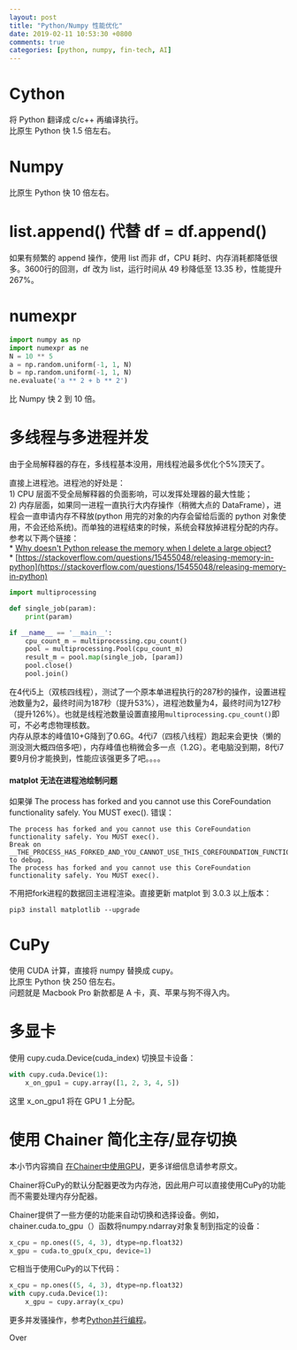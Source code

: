 ```yaml
---
layout: post
title: "Python/Numpy 性能优化"
date: 2019-02-11 10:53:30 +0800
comments: true
categories: [python, numpy, fin-tech, AI]
---
```


# Cython
将 Python 翻译成 c/c++ 再编译执行。  
比原生 Python 快 1.5 倍左右。  

# Numpy
比原生 Python 快 10 倍左右。  

# list.append() 代替 df = df.append()
如果有频繁的 append 操作，使用 list 而非 df，CPU 耗时、内存消耗都降低很多。3600行的回测，df 改为 list，运行时间从 49 秒降低至 13.35 秒，性能提升 267%。

# numexpr

```python
import numpy as np 
import numexpr as ne  
N = 10 ** 5
a = np.random.uniform(-1, 1, N)
b = np.random.uniform(-1, 1, N)
ne.evaluate('a ** 2 + b ** 2')
```

比 Numpy 快 2 到 10 倍。

<!--more-->

# 多线程与多进程并发

由于全局解释器的存在，多线程基本没用，用线程池最多优化个5%顶天了。

直接上进程池。进程池的好处是：  
    1) CPU 层面不受全局解释器的负面影响，可以发挥处理器的最大性能；  
    2) 内存层面，如果同一进程一直执行大内存操作（稍微大点的 DataFrame），进程会一直申请内存不释放(python 用完的对象的内存会留给后面的 python 对象使用，不会还给系统)。而单独的进程结束的时候，系统会释放掉进程分配的内存。参考以下两个链接：  
        * [Why doesn't Python release the memory when I delete a large object?](http://effbot.org/pyfaq/why-doesnt-python-release-the-memory-when-i-delete-a-large-object.htm)  
        * [https://stackoverflow.com/questions/15455048/releasing-memory-in-python](https://stackoverflow.com/questions/15455048/releasing-memory-in-python)

```python
import multiprocessing

def single_job(param):
    print(param)

if __name__ == '__main__':
    cpu_count_m = multiprocessing.cpu_count()
    pool = multiprocessing.Pool(cpu_count_m)
    result_m = pool.map(single_job, [param])
    pool.close()
    pool.join()
```

在4代i5上（双核四线程），测试了一个原本单进程执行的287秒的操作，设置进程池数量为2，最终时间为187秒（提升53%），进程池数量为4，最终时间为127秒（提升126%）。也就是线程池数量设置直接用`multiprocessing.cpu_count()`即可，不必考虑物理核数。  
内存从原本的峰值10+G降到了0.6G。4代i7（四核八线程）跑起来会更快（懒的测没测大概四倍多吧），内存峰值也稍微会多一点（1.2G）。老电脑没到期，8代i7要9月份才能换到，性能应该强更多了吧。。。。  

#### matplot 无法在进程池绘制问题

如果弹 The process has forked and you cannot use this CoreFoundation functionality safely. You MUST exec(). 错误：

```
The process has forked and you cannot use this CoreFoundation functionality safely. You MUST exec().
Break on __THE_PROCESS_HAS_FORKED_AND_YOU_CANNOT_USE_THIS_COREFOUNDATION_FUNCTIONALITY___YOU_MUST_EXEC__() to debug.
The process has forked and you cannot use this CoreFoundation functionality safely. You MUST exec().
```

不用把fork进程的数据回主进程渲染。直接更新 matplot 到 3.0.3 以上版本：  

```
pip3 install matplotlib --upgrade
```

# CuPy
使用 CUDA 计算，直接将 numpy 替换成 cupy。  
比原生 Python 快 250 倍左右。  
问题就是 Macbook Pro 新款都是 A 卡，真、苹果与狗不得入内。  

# 多显卡

使用 cupy.cuda.Device(cuda_index) 切换显卡设备：  

```python
with cupy.cuda.Device(1):
    x_on_gpu1 = cupy.array([1, 2, 3, 4, 5])
```

这里 x_on_gpu1 将在 GPU 1 上分配。  

# 使用 Chainer 简化主存/显存切换

本小节内容摘自 [在Chainer中使用GPU](https://bennix.github.io/blog/2017/12/14/chain_gpu/)，更多详细信息请参考原文。  

Chainer将CuPy的默认分配器更改为内存池，因此用户可以直接使用CuPy的功能而不需要处理内存分配器。  

Chainer提供了一些方便的功能来自动切换和选择设备。例如，chainer.cuda.to_gpu（）函数将numpy.ndarray对象复制到指定的设备：

```python
x_cpu = np.ones((5, 4, 3), dtype=np.float32)
x_gpu = cuda.to_gpu(x_cpu, device=1)
```

它相当于使用CuPy的以下代码：

```python
x_cpu = np.ones((5, 4, 3), dtype=np.float32)
with cupy.cuda.Device(1):
    x_gpu = cupy.array(x_cpu)
```

更多并发骚操作，参考[Python并行编程](https://python-parallel-programmning-cookbook.readthedocs.io/zh_CN/latest/index.html)。

Over